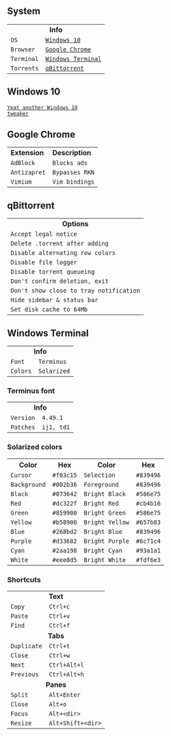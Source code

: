 <h2>System</h2>

<table>
  <tr>
    <td align="center" colspan="2"><b>Info</b></td>
  </tr>
  <tr></tr>
  <tr>
    <td><code>OS</code></td>
    <td><code><a href="#windows-10">Windows 10</a></code></td>
  </tr>
  <tr></tr>
  <tr>
    <td><code>Browser</code></td>
    <td><code><a href="#google-chrome">Google Chrome</a></code></td>
  </tr>
  <tr></tr>
  <tr>
    <td><code>Terminal</code></td>
    <td><code><a href="#windows-terminal">Windows Terminal</a></code></td>
  </tr>
  <tr></tr>
  <tr>
    <td><code>Torrents</code></td>
    <td><code><a href="#qbittorrent">qBittorrent</a></code></td>
  </tr>
</table>

<h2>Windows 10</h2>

<code><a href="https://github.com/cy6x/yawt">Yeat another Windows 10 tweaker</a></code>

<h2>Google Chrome</h2>

<table>
  <tr>
    <td><b>Extension</b></td>
    <td><b>Description</b></td>
  </tr>
  <tr></tr>
  <tr>
    <td><code>AdBlock</code></td>
    <td><code>Blocks ads</code></td>
  </tr>
  <tr></tr>
  <tr>
    <td><code>Antizapret</code></td>
    <td><code>Bypasses RKN</code></td>
  </tr>
  <tr></tr>
  <tr>
    <td><code>Vimium</code></td>
    <td><code>Vim bindings</code></td>
  </tr>
</table>

<h2>qBittorrent</h2>

<table>
  <tr>
    <td align="center" colspan="2"><b>Options</b></td>
  </tr>
  <tr></tr>
  <tr>
    <td><code>Accept legal notice</code></td>
  </tr>
  <tr></tr>
  <tr>
    <td><code>Delete .torrent after adding</code></td>
  </tr>
  <tr></tr>
  <tr>
    <td><code>Disable alternating row colors</code></td>
  </tr>
  <tr></tr>
  <tr>
    <td><code>Disable file logger</code></td>
  </tr>
  <tr></tr>
  <tr>
    <td><code>Disable torrent queueing</code></td>
  </tr>
  <tr></tr>
  <tr>
    <td><code>Don't confirm deletion, exit</code></td>
  </tr>
  <tr></tr>
  <tr>
    <td><code>Don't show close to tray notification</code></td>
  </tr>
  <tr></tr>
  <tr>
    <td><code>Hide sidebar & status bar</code></td>
  </tr>
  <tr></tr>
  <tr>
    <td><code>Set disk cache to 64Mb</code></td>
  </tr>
</table>

<h2>Windows Terminal</h2>

<table>
  <tr>
    <td align="center" colspan="2"><b>Info</b></td>
  </tr>
  <tr></tr>
  <tr>
    <td><code>Font</code></td>
    <td><code>Terminus</code></td>
  </tr>
  <tr></tr>
  <tr>
    <td><code>Colors</code></td>
    <td><code>Solarized</code></td>
  </tr>
</table>

<h3>Terminus font</h3>

<table>
  <tr>
    <td align="center" colspan="2"><b>Info</b></td>
  </tr>
  <tr></tr>
  <tr>
    <td><code>Version</code></td>
    <td><code>4.49.1</code></td>
  </tr>
  <tr></tr>
  <tr>
    <td><code>Patches</code></td>
    <td><code>ij1, td1</code></td>
  </tr>
</table>

<h3>Solarized colors</h3>

<table>
  <tr>
    <th>Color</th>
    <th>Hex</th>
    <th>Color</th>
    <th>Hex</th>
  </tr>
  <tr></tr>
  <tr>
    <td><code>Cursor</code></td>
    <td><code>#f03c15</code></td>
    <td><code>Selection</code></td>
    <td><code>#839496</code></td>
  </tr>
  <tr></tr>
  <tr>
    <td><code>Background</code></td>
    <td><code>#002b36</code></td>
    <td><code>Foreground</code></td>
    <td><code>#839496</code></td>
  </tr>
  <tr></tr>
  <tr>
    <td><code>Black</code></td>
    <td><code>#073642</code></td>
    <td><code>Bright Black</td>
    <td><code>#586e75</td>
  </tr>
  <tr></tr>
  <tr>
    <td><code>Red</code></td>
    <td><code>#dc322f</code></td>
    <td><code>Bright Red</td>
    <td><code>#cb4b16</td>
  </tr>
  <tr></tr>
  <tr>
    <td><code>Green</code></td>
    <td><code>#859900</code></td>
    <td><code>Bright Green</code></td>
    <td><code>#586e75</code></td>
  </tr>
  <tr></tr>
  <tr>
    <td><code>Yellow</code></td>
    <td><code>#b58900</code></td>
    <td><code>Bright Yellow</code></td>
    <td><code>#657b83</code></td>
  </tr>
  <tr></tr>
  <tr>
    <td><code>Blue</code></td>
    <td><code>#268bd2</code></td>
    <td><code>Bright Blue</code></td>
    <td><code>#839496</code></td>
  </tr>
  <tr></tr>
  <tr>
    <td><code>Purple</code></td>
    <td><code>#d33682</code></td>
    <td><code>Bright Purple</code></td>
    <td><code>#6c71c4</code></td>
  </tr>
  <tr></tr>
  <tr>
    <td><code>Cyan</code></td>
    <td><code>#2aa198</code></td>
    <td><code>Bright Cyan</code></td>
    <td><code>#93a1a1</code></td>
  </tr>
  <tr></tr>
  <tr>
    <td><code>White</code></td>
    <td><code>#eee8d5</code></td>
    <td><code>Bright White</code></td>
    <td><code>#fdf6e3</code></td>
  </tr>
</table>

<h3>Shortcuts</h3>

<table>
  <tr>
    <td align="center" colspan="2"><b>Text</b></td>
  </tr>
  <tr></tr>
  <tr>
    <td><code>Copy</code></td>
    <td><code>Ctrl+c</code></td>
  </tr>
  <tr></tr>
  <tr>
    <td><code>Paste</code></td>
    <td><code>Ctrl+v</code></td>
  </tr>
  <tr></tr>
  <tr>
    <td><code>Find</code></td>
    <td><code>Ctrl+f</code></td>
  </tr>
  <tr></tr>
  <tr>
    <td align="center" colspan="2"><b>Tabs</b></td>
  </tr>
  <tr></tr>
  <tr>
    <td><code>Duplicate</code></td>
    <td><code>Ctrl+t</code></td>
  </tr>
  <tr></tr>
  <tr>
    <td><code>Close</code></td>
    <td><code>Ctrl+w</code></td>
  </tr>
  <tr></tr>
  <tr>
    <td><code>Next</code></td>
    <td><code>Ctrl+Alt+l</code></td>
  </tr>
  <tr></tr>
  <tr>
    <td><code>Previous</code></td>
    <td><code>Ctrl+Alt+h</code></td>
  </tr>
  <tr></tr>
  <tr>
    <td align="center" colspan="2"><b>Panes</b></td>
  </tr>
  <tr></tr>
  <tr>
    <td><code>Split</code></td>
    <td><code>Alt+Enter</code></td>
  </tr>
  <tr></tr>
  <tr>
    <td><code>Close</code></td>
    <td><code>Alt+o</code></td>
  </tr>
  <tr></tr>
  <tr>
    <td><code>Focus</code></td>
    <td><code>Alt+&lt;dir&gt;</code></td>
  </tr>
  <tr></tr>
  <tr>
    <td><code>Resize</code></td>
    <td><code>Alt+Shift+&lt;dir&gt;</code></td>
  </tr>
</table>
